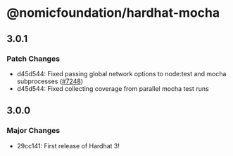 # @nomicfoundation/hardhat-mocha

## 3.0.1

### Patch Changes

- d45d544: Fixed passing global network options to node:test and mocha subprocesses ([#7248](https://github.com/NomicFoundation/hardhat/issues/7248))
- d45d544: Fixed collecting coverage from parallel mocha test runs

## 3.0.0

### Major Changes

- 29cc141: First release of Hardhat 3!
